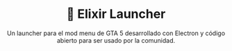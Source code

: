 <h1 align="center"> 🧪 Elixir Launcher </h1>
<p align="center">Un launcher para el mod menu de GTA 5 desarrollado con Electron y código abierto para ser usado por la comunidad.</p>
